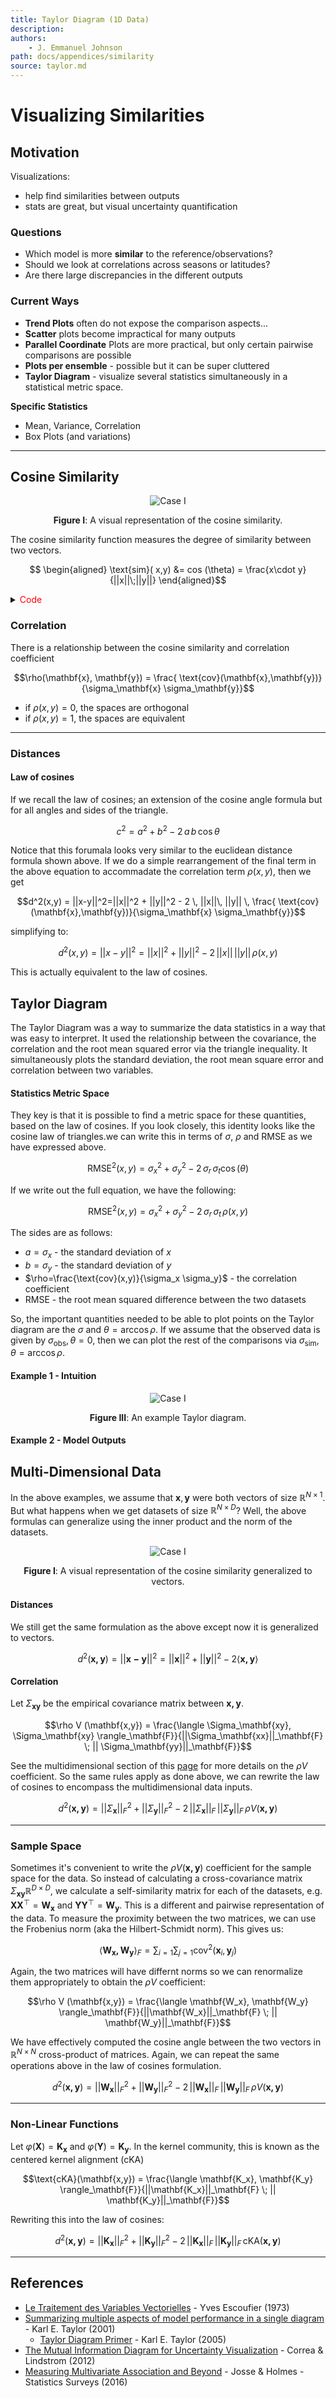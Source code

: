 ```yaml
---
title: Taylor Diagram (1D Data)
description:
authors:
    - J. Emmanuel Johnson
path: docs/appendices/similarity
source: taylor.md
---
```

# Visualizing Similarities

## Motivation

Visualizations:

* help find similarities between outputs
* stats are great, but visual uncertainty quantification

### Questions

* Which model is more **similar** to the reference/observations?
* Should we look at correlations across seasons or latitudes?
* Are there large discrepancies in the different outputs

### Current Ways

* **Trend Plots** often do not expose the comparison aspects...
* **Scatter** plots become impractical for many outputs
* **Parallel Coordinate** Plots are more practical, but only certain pairwise comparisons are possible
* **Plots per ensemble** - possible but it can be super cluttered
* **Taylor Diagram** - visualize several statistics simultaneously in a statistical metric space.

**Specific Statistics**

* Mean, Variance, Correlation
* Box Plots (and variations)


---

## Cosine Similarity

<center>

![Case I](pics/cosine_sim.png)

**Figure I**: A visual representation of the cosine similarity.

</center>

The cosine similarity function measures the degree of similarity between two vectors.

$$
\begin{aligned}
\text{sim}( x,y)
&= cos (\theta) = \frac{x\cdot y}{||x||\;||y||}
\end{aligned}$$

<details>
<summary><font color="red">Code</font></summary>


```python
def cosine_similarity(x: np.ndarray, y: np.ndarray) -> float:
  """Computes the cosine similarity between two vectors X and Y
  Reflects the degree of similarity.

  Parameters
  ----------
  X : np.ndarray, (n_samples)

  Y : np.ndarray, (n_samples)

  Returns
  -------
  sim : float
    the cosine similarity between X and Y
  """
  # compute the dot product between two vectors
  dot = np.dot(x, y)

  # compute the L2 norm of x 
  x_norm = np.sqrt(np.sum(x ** 2))
  y_norm = np.linalg.norm(y)

  # compute the cosine similarity
  sim = dot / (x_norm * y_norm)
  return sim
```

</details>




### Correlation

There is a relationship between the cosine similarity and correlation coefficient

$$\rho(\mathbf{x}, \mathbf{y}) = \frac{ \text{cov}(\mathbf{x},\mathbf{y})}{\sigma_\mathbf{x} \sigma_\mathbf{y}}$$



* if $\rho(x,y) = 0$, the spaces are orthogonal
* if $\rho(x,y) = 1$, the spaces are equivalent



---

### Distances

#### Law of cosines

If we recall the law of cosines; an extension of the cosine angle formula but for all angles and sides of the triangle.

$$c^2 = a^2 + b^2 - 2 \,a \, b \,\cos \theta$$


Notice that this forumala looks very similar to the euclidean distance formula shown above. If we do a simple rearrangement of the final term in the above equation to accommadate the correlation term $\rho(x,y)$, then we get

$$d^2(x,y) = ||x-y||^2=||x||^2 + ||y||^2 - 2 \, ||x||\, ||y|| \, \frac{ \text{cov}(\mathbf{x},\mathbf{y})}{\sigma_\mathbf{x} \sigma_\mathbf{y}}$$

simplifying to:

$$d^2(x,y) = ||x-y||^2=||x||^2 + ||y||^2 - 2 \, ||x||\, ||y|| \, \rho(x,y)$$

This is actually equivalent to the law of cosines.


## Taylor Diagram

The Taylor Diagram was a way to summarize the data statistics in a way that was easy to interpret. It used the relationship between the covariance, the correlation and the root mean squared error via the triangle inequality. It simultaneously plots the standard deviation, the root mean square error and correlation between two variables.


#### Statistics Metric Space

They key is that it is possible to find a metric space for these quantities, based on the law of cosines. If you look closely, this identity looks like the cosine law of triangles.we can write this in terms of $\sigma$, $\rho$ and RMSE as we have expressed above.

$$\text{RMSE}^2(x,y) = \sigma_{x}^2 + \sigma_{y}^2 - 2 \, \sigma_r \, \sigma_t \cos (\theta)$$

If we write out the full equation, we have the following:

$$\text{RMSE}^2(x,y) = \sigma_{x}^2 + \sigma_{y}^2 - 2 \, \sigma_r \, \sigma_t \, \rho (x,y)$$

The sides are as follows:

* $a = \sigma_{x}$ - the standard deviation of $x$
* $b = \sigma_{y}$ - the standard deviation of $y$
* $\rho=\frac{\text{cov}(x,y)}{\sigma_x \sigma_y}$ - the correlation coefficient
* RMSE - the root mean squared difference between the two datasets

So, the important quantities needed to be able to plot points on the Taylor diagram are the $\sigma$ and $\theta= \arccos \rho$. If we assume that the observed data is given by $\sigma_{\text{obs}}, \theta=0$, then we can plot the rest of the comparisons via $\sigma_{\text{sim}}, \theta=\arccos \rho$.

#### Example 1 - Intuition

<center>

![Case I](pics/taylor_demo.png)

**Figure III**: An example Taylor diagram.

</center>


#### Example 2 - Model Outputs

## Multi-Dimensional Data

In the above examples, we assume that $\mathbf{x}, \mathbf{y}$ were both vectors of size $\mathbb{R}^{N \times 1}$. But what happens when we get datasets of size $\mathbb{R}^{N \times D}$? Well, the above formulas can generalize using the inner product and the norm of the datasets. 

<center>

![Case I](pics/cosine_vect.png)

**Figure I**: A visual representation of the cosine similarity generalized to vectors.

</center>


#### Distances

We still get the same formulation as the above except now it is generalized to vectors.

$$d^2(\mathbf{x,y}) = ||\mathbf{x-y}||^2=||\mathbf{x}||^2 + ||\mathbf{y}||^2 - 2 \langle \mathbf{x,y} \rangle$$


#### Correlation

Let $\Sigma_\mathbf{xy}$ be the empirical covariance matrix between $\mathbf{x,y}$.



$$\rho V (\mathbf{x,y}) = \frac{\langle \Sigma_\mathbf{xy}, \Sigma_\mathbf{xy} \rangle_\mathbf{F}}{||\Sigma_\mathbf{xx}||_\mathbf{F} \; || \Sigma_\mathbf{yy}||_\mathbf{F}}$$

See the multidimensional section of this [page](linear/rv.md) for more details on the $\rho V$ coefficient. So the same rules apply as done above, we can rewrite the law of cosines to encompass the multidimensional data inputs.

$$d^2(\mathbf{x,y}) = ||\Sigma_\mathbf{x}||_F^2 + ||\Sigma_\mathbf{y}||_F^2 - 
2 \, ||\Sigma_\mathbf{x}||_F \, ||\Sigma_\mathbf{y}||_F \, \rho V (\mathbf{x,y})$$

---

### Sample Space

Sometimes it's convenient to write the $\rho V (\mathbf{x,y})$ coefficient for the sample space for the data. So instead of calculating a cross-covariance matrix $\Sigma_{\mathbf{xy}}\mathbb{R}^{D \times D}$, we calculate a self-similarity matrix for each of the datasets, e.g. $\mathbf{XX}^\top = \mathbf{W_x}$ and $\mathbf{YY}^\top = \mathbf{W_y}$. This is a different and pairwise representation of the data. To measure the proximity between the two matrices, we can use the Frobenius norm (aka the Hilbert-Schmidt norm). This gives us:

$$\langle \mathbf{W_x, W_y} \rangle_F = \sum_{i=1}\sum_{j=1} \text{cov}^2 (\mathbf{x}_i, \mathbf{y}_j)$$

Again, the two matrices will have differnt norms so we can renormalize them appropriately to obtain the $\rho V$ coefficient:

$$\rho V (\mathbf{x,y}) = \frac{\langle \mathbf{W_x}, \mathbf{W_y} \rangle_\mathbf{F}}{||\mathbf{W_x}||_\mathbf{F} \; || \mathbf{W_y}||_\mathbf{F}}$$

We have effectively computed the cosine angle between the two vectors in $\mathbb{R}^{N \times N}$ cross-product of matrices. Again, we can repeat the same operations above in the law of cosines formulation.

$$d^2(\mathbf{x,y}) = ||\mathbf{W_x}||_F^2 + ||\mathbf{W_y}||_F^2 - 
2 \, ||\mathbf{W_x}||_F \, ||\mathbf{W_y}||_F \, \rho V (\mathbf{x,y})$$

---

### Non-Linear Functions

Let $\varphi(\mathbf{X}) = \mathbf{K_x}$ and $\varphi(\mathbf{Y}) = \mathbf{K_y}$. In the kernel community, this is known as the centered kernel alignment (cKA)

$$\text{cKA}(\mathbf{x,y}) = \frac{\langle \mathbf{K_x}, \mathbf{K_y} \rangle_\mathbf{F}}{||\mathbf{K_x}||_\mathbf{F} \; || \mathbf{K_y}||_\mathbf{F}}$$

Rewriting this into the law of cosines:

$$d^2(\mathbf{x,y}) = ||\mathbf{K_x}||_F^2 + ||\mathbf{K_y}||_F^2 - 
2 \, ||\mathbf{K_x}||_F \, ||\mathbf{K_y}||_F \, \text{cKA}(\mathbf{x,y})$$

---

## References

* [Le Traitement des Variables Vectorielles](https://www.jstor.org/stable/pdf/2529140.pdf?refreqid=excelsior%3Ad0e070c83ad4b47c30847094e65d99a7) - Yves Escoufier (1973)
* [Summarizing multiple aspects of model performance in a single diagram](https://agupubs.onlinelibrary.wiley.com/doi/abs/10.1029/2000JD900719) - Karl E. Taylor (2001)
  * [Taylor Diagram Primer](https://pcmdi.llnl.gov/staff/taylor/CV/Taylor_diagram_primer.pdf?id=96) - Karl E. Taylor (2005)
* [The Mutual Information Diagram for Uncertainty Visualization]() - Correa & Lindstrom (2012)
* [Measuring Multivariate Association and Beyond]() - Josse & Holmes - Statistics Surveys (2016)